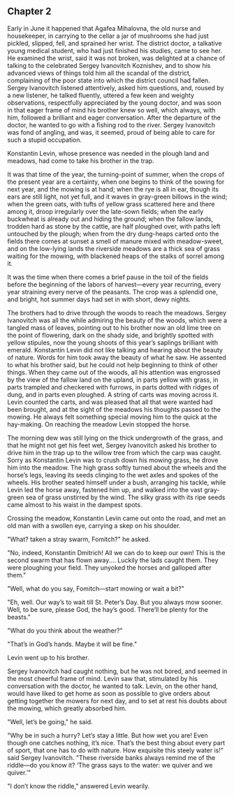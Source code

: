 ## Chapter 2


Early in June it happened that Agafea Mihalovna, the old nurse and
housekeeper, in carrying to the cellar a jar of mushrooms she had just
pickled, slipped, fell, and sprained her wrist. The district doctor, a
talkative young medical student, who had just finished his studies, came
to see her. He examined the wrist, said it was not broken, was delighted
at a chance of talking to the celebrated Sergey Ivanovitch Koznishev,
and to show his advanced views of things told him all the scandal of the
district, complaining of the poor state into which the district council
had fallen. Sergey Ivanovitch listened attentively, asked him questions,
and, roused by a new listener, he talked fluently, uttered a few keen
and weighty observations, respectfully appreciated by the young doctor,
and was soon in that eager frame of mind his brother knew so well, which
always, with him, followed a brilliant and eager conversation. After the
departure of the doctor, he wanted to go with a fishing rod to the
river. Sergey Ivanovitch was fond of angling, and was, it seemed, proud
of being able to care for such a stupid occupation.

Konstantin Levin, whose presence was needed in the plough land and
meadows, had come to take his brother in the trap.

It was that time of the year, the turning-point of summer, when the
crops of the present year are a certainty, when one begins to think of
the sowing for next year, and the mowing is at hand; when the rye is all
in ear, though its ears are still light, not yet full, and it waves in
gray-green billows in the wind; when the green oats, with tufts of
yellow grass scattered here and there among it, droop irregularly over
the late-sown fields; when the early buckwheat is already out and hiding
the ground; when the fallow lands, trodden hard as stone by the cattle,
are half ploughed over, with paths left untouched by the plough; when
from the dry dung-heaps carted onto the fields there comes at sunset a
smell of manure mixed with meadow-sweet, and on the low-lying lands the
riverside meadows are a thick sea of grass waiting for the mowing, with
blackened heaps of the stalks of sorrel among it.

It was the time when there comes a brief pause in the toil of the fields
before the beginning of the labors of harvest—every year recurring,
every year straining every nerve of the peasants. The crop was a
splendid one, and bright, hot summer days had set in with short, dewy
nights.

The brothers had to drive through the woods to reach the meadows. Sergey
Ivanovitch was all the while admiring the beauty of the woods, which
were a tangled mass of leaves, pointing out to his brother now an old
lime tree on the point of flowering, dark on the shady side, and
brightly spotted with yellow stipules, now the young shoots of this
year’s saplings brilliant with emerald. Konstantin Levin did not like
talking and hearing about the beauty of nature. Words for him took away
the beauty of what he saw. He assented to what his brother said, but he
could not help beginning to think of other things. When they came out of
the woods, all his attention was engrossed by the view of the fallow
land on the upland, in parts yellow with grass, in parts trampled and
checkered with furrows, in parts dotted with ridges of dung, and in
parts even ploughed. A string of carts was moving across it. Levin
counted the carts, and was pleased that all that were wanted had been
brought, and at the sight of the meadows his thoughts passed to the
mowing. He always felt something special moving him to the quick at the
hay-making. On reaching the meadow Levin stopped the horse.

The morning dew was still lying on the thick undergrowth of the grass,
and that he might not get his feet wet, Sergey Ivanovitch asked his
brother to drive him in the trap up to the willow tree from which the
carp was caught. Sorry as Konstantin Levin was to crush down his mowing
grass, he drove him into the meadow. The high grass softly turned about
the wheels and the horse’s legs, leaving its seeds clinging to the wet
axles and spokes of the wheels. His brother seated himself under a bush,
arranging his tackle, while Levin led the horse away, fastened him up,
and walked into the vast gray-green sea of grass unstirred by the wind.
The silky grass with its ripe seeds came almost to his waist in the
dampest spots.

Crossing the meadow, Konstantin Levin came out onto the road, and met an
old man with a swollen eye, carrying a skep on his shoulder.

"What? taken a stray swarm, Fomitch?" he asked.

"No, indeed, Konstantin Dmitrich! All we can do to keep our own! This is
the second swarm that has flown away.... Luckily the lads caught them.
They were ploughing your field. They unyoked the horses and galloped
after them."

"Well, what do you say, Fomitch—start mowing or wait a bit?"

"Eh, well. Our way’s to wait till St. Peter’s Day. But you always mow
sooner. Well, to be sure, please God, the hay’s good. There’ll be plenty
for the beasts."

"What do you think about the weather?"

"That’s in God’s hands. Maybe it will be fine."

Levin went up to his brother.

Sergey Ivanovitch had caught nothing, but he was not bored, and seemed
in the most cheerful frame of mind. Levin saw that, stimulated by his
conversation with the doctor, he wanted to talk. Levin, on the other
hand, would have liked to get home as soon as possible to give orders
about getting together the mowers for next day, and to set at rest his
doubts about the mowing, which greatly absorbed him.

"Well, let’s be going," he said.

"Why be in such a hurry? Let’s stay a little. But how wet you are! Even
though one catches nothing, it’s nice. That’s the best thing about every
part of sport, that one has to do with nature. How exquisite this steely
water is!" said Sergey Ivanovitch. "These riverside banks always remind
me of the riddle—do you know it? ‘The grass says to the water: we quiver
and we quiver.’"

"I don’t know the riddle," answered Levin wearily.



